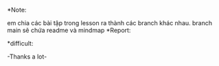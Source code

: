 *Note:

em chia các bài tập trong lesson ra thành các branch khác nhau.
branch main sẽ chứa readme và mindmap
*Report:


*difficult:

-Thanks a lot-